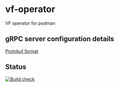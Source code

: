 # vf-operator
VF operator for podman

## gRPC server configuration details
[Protobuf format](https://github.com/sriramy/vf-operator/blob/main/docs/network/proto.md#networkservice-InitialConfiguration)

## Status
[![Build check](https://github.com/sriramy/vf-operator/actions/workflows/build_check.yml/badge.svg)](https://github.com/sriramy/vf-operator/actions/workflows/build_check.yml)
